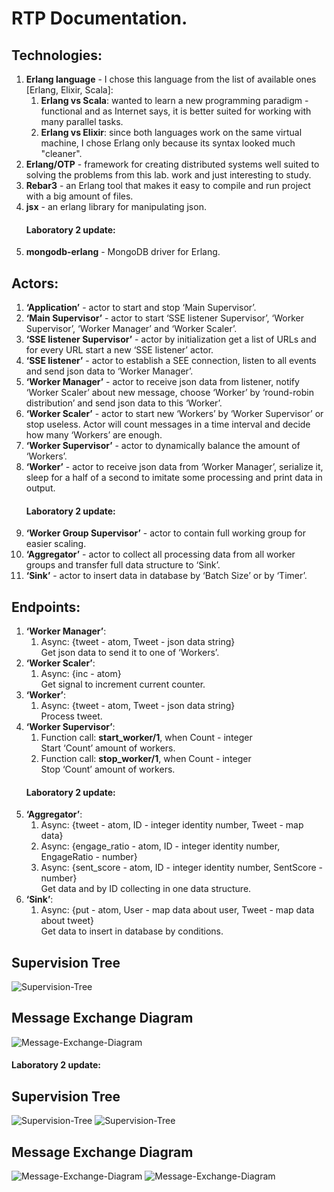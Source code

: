 # RTP Documentation.

## Technologies:
1. <b>Erlang language</b> - I chose this language from the list of available ones <br />[Erlang, Elixir, Scala]:
     1. <b>Erlang vs Scala</b>: wanted to learn a new programming paradigm - functional and as Internet says, it is better suited for working with many parallel tasks.
     2. <b>Erlang vs Elixir</b>: since both languages work on the same virtual machine, I chose Erlang only because its syntax looked much "cleaner".
2. <b>Erlang/OTP</b> - framework for creating distributed systems well suited to solving the problems from this lab. work and just interesting to study.
3. <b>Rebar3</b> - an Erlang tool that makes it easy to compile and run project with a big amount of files. 
4. <b>jsx</b> - an erlang library for manipulating json.
   #### Laboratory 2 update:
5. <b>mongodb-erlang</b> - MongoDB driver for Erlang. 

## Actors:
1. <b>‘Application’</b> - actor to start and stop ‘Main Supervisor’.
2. <b>‘Main Supervisor’</b> - actor to start ‘SSE listener Supervisor’, ‘Worker Supervisor’, ‘Worker Manager’ and ‘Worker Scaler’.
3. <b>‘SSE listener Supervisor’</b> - actor by initialization get a list of URLs and for every URL start a new ‘SSE listener’ actor.
4. <b>‘SSE listener’</b> - actor to establish a SEE connection, listen to all events and send json data to ‘Worker Manager’.
5. <b>‘Worker Manager’</b> - actor to receive json data from listener, notify ‘Worker Scaler’ about new message, choose ‘Worker’ by ‘round-robin distribution’ and send json data to this ‘Worker’.
6. <b>‘Worker Scaler’</b> - actor to start new ‘Workers’ by ‘Worker Supervisor’ or stop useless. Actor will count messages in a time interval and decide how many ‘Workers’ are enough.
7. <b>‘Worker Supervisor’</b> - actor to dynamically balance the amount of ‘Workers’.
8. <b>‘Worker’</b> - actor to receive json data from ‘Worker Manager’, serialize it, sleep for a half of a second to imitate some processing and print data in output.
   #### Laboratory 2 update:
9. <b>‘Worker Group Supervisor’</b> - actor to contain full working group for easier scaling.
10. <b>‘Aggregator’</b> - actor to collect all processing data from all worker groups and transfer full data structure to ‘Sink’.
11. <b>‘Sink’</b> - actor to insert data in database by ‘Batch Size’ or by ‘Timer’.

## Endpoints:
1. <b>‘Worker Manager’</b>:<br />
   1. Async: {tweet - atom, Tweet - json data string}<br />
      Get json data to send it to one of ‘Workers’.
2. <b>‘Worker Scaler’</b>:<br />
   1. Async: {inc - atom}<br />
      Get signal to increment current counter.
3. <b>‘Worker’</b>:<br />
   1. Async: {tweet - atom, Tweet - json data string}<br />
      Process tweet.
4. <b>‘Worker Supervisor’</b>:<br />
   1. Function call: <b>start_worker/1</b>, when Count - integer<br />
      Start ‘Count’ amount of workers.<br />
   2. Function call: <b>stop_worker/1</b>, when Count - integer<br />
      Stop ‘Count’ amount of workers.
   #### Laboratory 2 update:
5. <b>‘Aggregator’</b>:<br />
   1. Async: {tweet - atom, ID - integer identity number, Tweet - map data}<br />
   2. Async: {engage_ratio - atom, ID - integer identity number, EngageRatio - number}<br />
   3. Async: {sent_score - atom, ID - integer identity number, SentScore - number}<br />
      Get data and by ID collecting in one data structure.
6. <b>‘Sink’</b>:<br />
   1. Async: {put - atom, User - map data about user, Tweet - map data about tweet}<br />
      Get data to insert in database by conditions.
   


## Supervision Tree 

![Supervision-Tree](docs/imgs/lab1/supervision-tree.jpg)

## Message Exchange Diagram

![Message-Exchange-Diagram](docs/imgs/lab1/message-exchange.jpg)

#### Laboratory 2 update:
## Supervision Tree 

![Supervision-Tree](docs/imgs/lab2/st-2.jpg)
![Supervision-Tree](docs/imgs/lab2/st-1.jpg)

## Message Exchange Diagram

![Message-Exchange-Diagram](docs/imgs/lab2/m-2.jpg)
![Message-Exchange-Diagram](docs/imgs/lab2/m-1.jpg)


